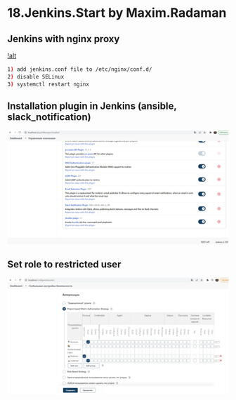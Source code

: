 # 18.Jenkins.Start by Maxim.Radaman

## Jenkins with nginx proxy
[!alt](nginx_jenkins.png)
```bash
1) add jenkins.conf file to /etc/nginx/conf.d/
2) disable SELinux
3) systemctl restart nginx
```
## Installation plugin in Jenkins (ansible, slack_notification)
![alt](jenkins_plugin.png)

## Set role to restricted user
![alt](role.png)

